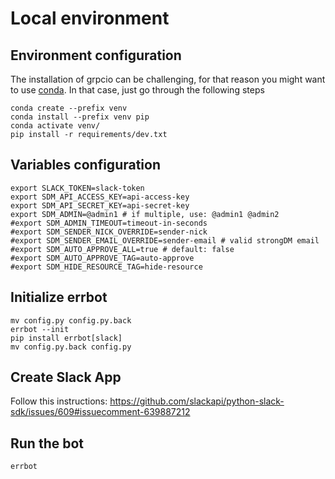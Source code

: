 # Local environment

## Environment configuration
The installation of grpcio can be challenging, for that reason you might want to use [conda](https://docs.conda.io/en/latest/). In that case, just go through the following steps
```
conda create --prefix venv
conda install --prefix venv pip
conda activate venv/
pip install -r requirements/dev.txt
```

## Variables configuration
```
export SLACK_TOKEN=slack-token
export SDM_API_ACCESS_KEY=api-access-key
export SDM_API_SECRET_KEY=api-secret-key
export SDM_ADMIN=@admin1 # if multiple, use: @admin1 @admin2
#export SDM_ADMIN_TIMEOUT=timeout-in-seconds
#export SDM_SENDER_NICK_OVERRIDE=sender-nick
#export SDM_SENDER_EMAIL_OVERRIDE=sender-email # valid strongDM email
#export SDM_AUTO_APPROVE_ALL=true # default: false
#export SDM_AUTO_APPROVE_TAG=auto-approve
#export SDM_HIDE_RESOURCE_TAG=hide-resource
```

## Initialize errbot
```
mv config.py config.py.back
errbot --init
pip install errbot[slack]
mv config.py.back config.py
```

## Create Slack App
Follow this instructions: https://github.com/slackapi/python-slack-sdk/issues/609#issuecomment-639887212 

## Run the bot
```
errbot
```
